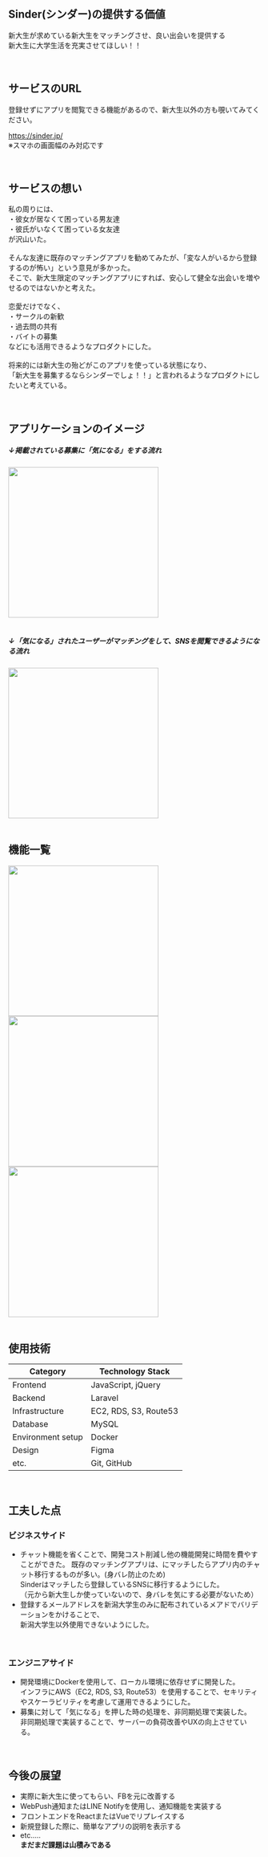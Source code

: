 ## Sinder(シンダー)の提供する価値
新大生が求めている新大生をマッチングさせ、良い出会いを提供する<br>
新大生に大学生活を充実させてほしい！！

<br>

## サービスのURL
登録せずにアプリを閲覧できる機能があるので、新大生以外の方も覗いてみてください。

https://sinder.jp/
<br>
※スマホの画面幅のみ対応です

<br>

## サービスの想い
私の周りには、<br>
・彼女が居なくて困っている男友達<br>
・彼氏がいなくて困っている女友達<br>
が沢山いた。<br>
<br>
そんな友達に既存のマッチングアプリを勧めてみたが、「変な人がいるから登録するのが怖い」という意見が多かった。<br>
そこで、新大生限定のマッチングアプリにすれば、安心して健全な出会いを増やせるのではないかと考えた。<br>
<br>
恋愛だけでなく、<br>
・サークルの新歓<br>
・過去問の共有<br>
・バイトの募集<br>
などにも活用できるようなプロダクトにした。<br>
<br>
将来的には新大生の殆どがこのアプリを使っている状態になり、<br>
「新大生を募集するならシンダーでしょ！！」と言われるようなプロダクトにしたいと考えている。

<br>

## アプリケーションのイメージ
##### ↓掲載されている募集に「気になる」をする流れ
<img width="300px" src="https://github.com/shoheiweb86/sinder/assets/82988094/9150ef69-e93b-471a-9d0e-ec9981ab3a7f">
<br>

<br>

##### ↓「気になる」されたユーザーがマッチングをして、SNSを閲覧できるようになる流れ
<img width="300px" src="https://github.com/shoheiweb86/sinder/assets/82988094/a4e6c8d8-95bd-413d-bfea-eed1885f2783">
<br>

<br>

## 機能一覧
<img width="300px" src="https://github.com/shoheiweb86/sinder/assets/82988094/d9b865d3-c511-4a9e-8133-e02e7f26fbd1">
<img width="300px" src="https://github.com/shoheiweb86/sinder/assets/82988094/d72c4e06-5fcf-480e-8e36-f9cbcf53a0a9">
<img width="300px" src="https://github.com/shoheiweb86/sinder/assets/82988094/21f020b3-deaf-450b-9af9-fbae7c1e7949">
<br>

<br>

## 使用技術

| Category          | Technology Stack                                     |
| ----------------- | --------------------------------------------------   |
| Frontend          | JavaScript, jQuery                                   |
| Backend           | Laravel                                              |
| Infrastructure    | EC2, RDS, S3, Route53                                |
| Database          | MySQL                                                |
| Environment setup | Docker                                               |
| Design            | Figma                                                |
| etc.              | Git, GitHub                                          |

<br>

## 工夫した点

### ビジネスサイド
- チャット機能を省くことで、開発コスト削減し他の機能開発に時間を費やすことができた。
既存のマッチングアプリは、にマッチしたらアプリ内のチャット移行するものが多い。(身バレ防止のため)<br>
Sinderはマッチしたら登録しているSNSに移行するようにした。<br>
（元から新大生しか使っていないので、身バレを気にする必要がないため）<br>
- 登録するメールアドレスを新潟大学生のみに配布されているメアドでバリデーションをかけることで、<br>
新潟大学生以外使用できないようにした。

<br>

### エンジニアサイド

- 開発環境にDockerを使用して、ローカル環境に依存せずに開発した。 <br>
インフラにAWS（EC2, RDS, S3, Route53）を使用することで、セキリティやスケーラビリティを考慮して運用できるようにした。<br>
- 募集に対して「気になる」を押した時の処理を、非同期処理で実装した。<br>
非同期処理で実装することで、サーバーの負荷改善やUXの向上させている。

<br>

## 今後の展望
- 実際に新大生に使ってもらい、FBを元に改善する
- WebPush通知またはLINE Notifyを使用し、通知機能を実装する
- フロントエンドをReactまたはVueでリプレイスする
- 新規登録した際に、簡単なアプリの説明を表示する
- etc.....<br>
**まだまだ課題は山積みである**
